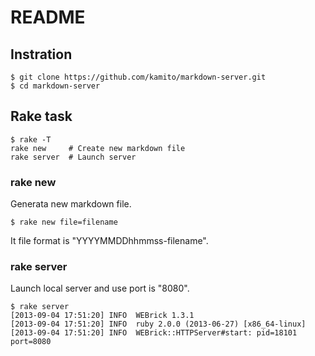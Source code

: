 # README #

## Instration ##

```
$ git clone https://github.com/kamito/markdown-server.git
$ cd markdown-server
```

## Rake task ##

```
$ rake -T
rake new     # Create new markdown file
rake server  # Launch server
```

### rake new ###

Generata new markdown file.

```
$ rake new file=filename
```

It file format is "YYYYMMDDhhmmss-filename".

### rake server ###

Launch local server and use port is "8080".

```
$ rake server
[2013-09-04 17:51:20] INFO  WEBrick 1.3.1
[2013-09-04 17:51:20] INFO  ruby 2.0.0 (2013-06-27) [x86_64-linux]
[2013-09-04 17:51:20] INFO  WEBrick::HTTPServer#start: pid=18101 port=8080

```
